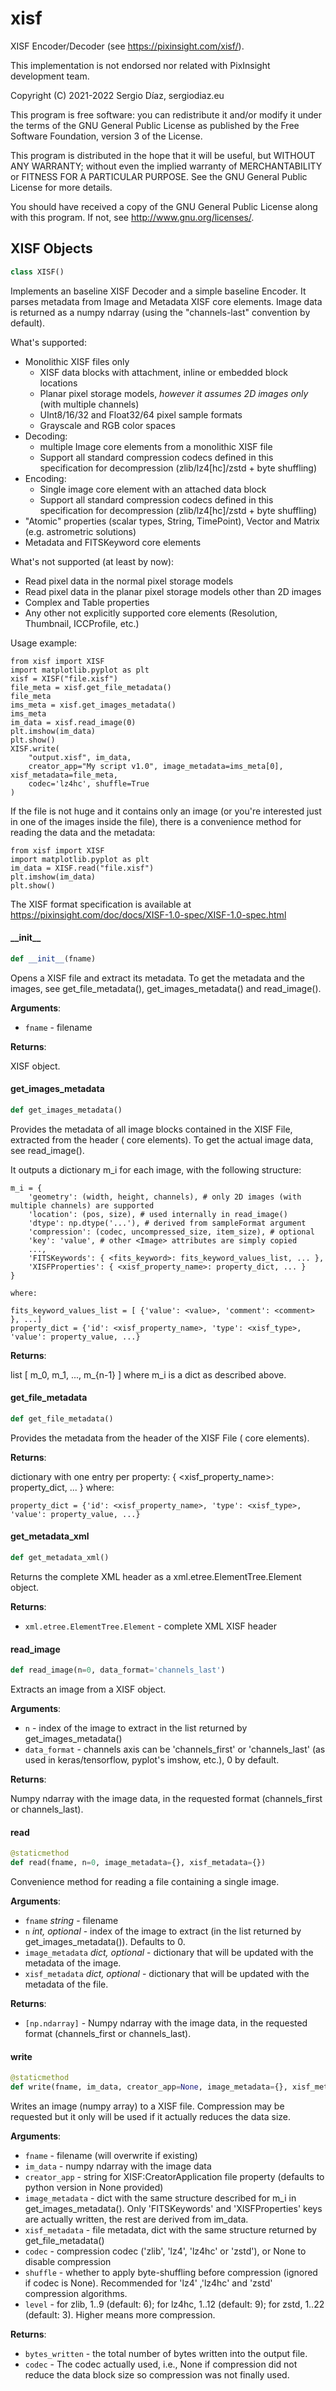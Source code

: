 <a id="xisf"></a>

# xisf

XISF Encoder/Decoder (see https://pixinsight.com/xisf/).

This implementation is not endorsed nor related with PixInsight development team.

Copyright (C) 2021-2022 Sergio Díaz, sergiodiaz.eu

This program is free software: you can redistribute it and/or modify it
under the terms of the GNU General Public License as published by the
Free Software Foundation, version 3 of the License.

This program is distributed in the hope that it will be useful, but WITHOUT
ANY WARRANTY; without even the implied warranty of MERCHANTABILITY or
FITNESS FOR A PARTICULAR PURPOSE.  See the GNU General Public License for
more details.

You should have received a copy of the GNU General Public License along with
this program.  If not, see <http://www.gnu.org/licenses/>.

<a id="xisf.XISF"></a>

## XISF Objects

```python
class XISF()
```

Implements an baseline XISF Decoder and a simple baseline Encoder.
It parses metadata from Image and Metadata XISF core elements. Image data is returned as a numpy ndarray 
(using the "channels-last" convention by default). 

What's supported: 
- Monolithic XISF files only
    - XISF data blocks with attachment, inline or embedded block locations 
    - Planar pixel storage models, *however it assumes 2D images only* (with multiple channels)
    - UInt8/16/32 and Float32/64 pixel sample formats
    - Grayscale and RGB color spaces     
- Decoding:
    - multiple Image core elements from a monolithic XISF file
    - Support all standard compression codecs defined in this specification for decompression 
      (zlib/lz4[hc]/zstd + byte shuffling)
- Encoding:
    - Single image core element with an attached data block
    - Support all standard compression codecs defined in this specification for decompression 
      (zlib/lz4[hc]/zstd + byte shuffling)
- "Atomic" properties (scalar types, String, TimePoint), Vector and Matrix (e.g. astrometric solutions)
- Metadata and FITSKeyword core elements

What's not supported (at least by now):
- Read pixel data in the normal pixel storage models
- Read pixel data in the planar pixel storage models other than 2D images
- Complex and Table properties
- Any other not explicitly supported core elements (Resolution, Thumbnail, ICCProfile, etc.)

Usage example:
```
from xisf import XISF
import matplotlib.pyplot as plt
xisf = XISF("file.xisf")
file_meta = xisf.get_file_metadata()    
file_meta
ims_meta = xisf.get_images_metadata()
ims_meta
im_data = xisf.read_image(0)
plt.imshow(im_data)
plt.show()
XISF.write(
    "output.xisf", im_data, 
    creator_app="My script v1.0", image_metadata=ims_meta[0], xisf_metadata=file_meta, 
    codec='lz4hc', shuffle=True
)
```

If the file is not huge and it contains only an image (or you're interested just in one of the 
images inside the file), there is a convenience method for reading the data and the metadata:
```
from xisf import XISF
import matplotlib.pyplot as plt    
im_data = XISF.read("file.xisf")
plt.imshow(im_data)
plt.show()
```

The XISF format specification is available at https://pixinsight.com/doc/docs/XISF-1.0-spec/XISF-1.0-spec.html

<a id="xisf.XISF.__init__"></a>

#### \_\_init\_\_

```python
def __init__(fname)
```

Opens a XISF file and extract its metadata. To get the metadata and the images, see get_file_metadata(),
get_images_metadata() and read_image().

**Arguments**:

- `fname` - filename
  

**Returns**:

  XISF object.

<a id="xisf.XISF.get_images_metadata"></a>

#### get\_images\_metadata

```python
def get_images_metadata()
```

Provides the metadata of all image blocks contained in the XISF File, extracted from
the header (<Image> core elements). To get the actual image data, see read_image().

It outputs a dictionary m_i for each image, with the following structure:

```
m_i = { 
    'geometry': (width, height, channels), # only 2D images (with multiple channels) are supported
    'location': (pos, size), # used internally in read_image()
    'dtype': np.dtype('...'), # derived from sampleFormat argument
    'compression': (codec, uncompressed_size, item_size), # optional
    'key': 'value', # other <Image> attributes are simply copied 
    ..., 
    'FITSKeywords': { <fits_keyword>: fits_keyword_values_list, ... }, 
    'XISFProperties': { <xisf_property_name>: property_dict, ... }
}

where:

fits_keyword_values_list = [ {'value': <value>, 'comment': <comment> }, ...]
property_dict = {'id': <xisf_property_name>, 'type': <xisf_type>, 'value': property_value, ...}
```

**Returns**:

  list [ m_0, m_1, ..., m_{n-1} ] where m_i is a dict as described above.

<a id="xisf.XISF.get_file_metadata"></a>

#### get\_file\_metadata

```python
def get_file_metadata()
```

Provides the metadata from the header of the XISF File (<Metadata> core elements).

**Returns**:

  dictionary with one entry per property: { <xisf_property_name>: property_dict, ... }
  where:
  ```
  property_dict = {'id': <xisf_property_name>, 'type': <xisf_type>, 'value': property_value, ...}
  ```

<a id="xisf.XISF.get_metadata_xml"></a>

#### get\_metadata\_xml

```python
def get_metadata_xml()
```

Returns the complete XML header as a xml.etree.ElementTree.Element object.

**Returns**:

- `xml.etree.ElementTree.Element` - complete XML XISF header

<a id="xisf.XISF.read_image"></a>

#### read\_image

```python
def read_image(n=0, data_format='channels_last')
```

Extracts an image from a XISF object.

**Arguments**:

- `n` - index of the image to extract in the list returned by get_images_metadata()
- `data_format` - channels axis can be 'channels_first' or 'channels_last' (as used in
  keras/tensorflow, pyplot's imshow, etc.), 0 by default.
  

**Returns**:

  Numpy ndarray with the image data, in the requested format (channels_first or channels_last).

<a id="xisf.XISF.read"></a>

#### read

```python
@staticmethod
def read(fname, n=0, image_metadata={}, xisf_metadata={})
```

Convenience method for reading a file containing a single image.

**Arguments**:

- `fname` _string_ - filename
- `n` _int, optional_ - index of the image to extract (in the list returned by get_images_metadata()). Defaults to 0.
- `image_metadata` _dict, optional_ - dictionary that will be updated with the metadata of the image.
- `xisf_metadata` _dict, optional_ - dictionary that will be updated with the metadata of the file.
  

**Returns**:

- `[np.ndarray]` - Numpy ndarray with the image data, in the requested format (channels_first or channels_last).

<a id="xisf.XISF.write"></a>

#### write

```python
@staticmethod
def write(fname, im_data, creator_app=None, image_metadata={}, xisf_metadata={}, codec=None, shuffle=False, level=None)
```

Writes an image (numpy array) to a XISF file. Compression may be requested but it only
will be used if it actually reduces the data size.

**Arguments**:

- `fname` - filename (will overwrite if existing)
- `im_data` - numpy ndarray with the image data
- `creator_app` - string for XISF:CreatorApplication file property (defaults to python version in None provided)
- `image_metadata` - dict with the same structure described for m_i in get_images_metadata().
  Only 'FITSKeywords' and 'XISFProperties' keys are actually written, the rest are derived from im_data.
- `xisf_metadata` - file metadata, dict with the same structure returned by get_file_metadata()
- `codec` - compression codec ('zlib', 'lz4', 'lz4hc' or 'zstd'), or None to disable compression
- `shuffle` - whether to apply byte-shuffling before compression (ignored if codec is None). Recommended
  for 'lz4' ,'lz4hc' and 'zstd' compression algorithms.
- `level` - for zlib, 1..9 (default: 6); for lz4hc, 1..12 (default: 9); for zstd, 1..22 (default: 3).
  Higher means more compression.

**Returns**:

- `bytes_written` - the total number of bytes written into the output file.
- `codec` - The codec actually used, i.e., None if compression did not reduce the data block size so
  compression was not finally used.

